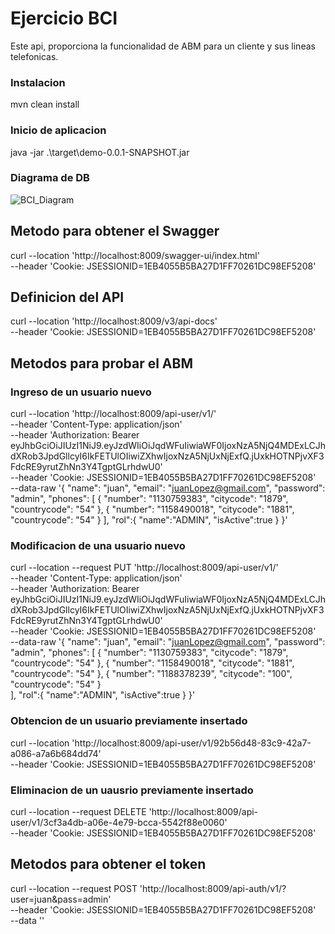 # Ejercicio BCI

Este api, proporciona la funcionalidad de ABM para un cliente y sus lineas telefonicas.

### Instalacion

mvn clean install

### Inicio de aplicacion

java -jar .\target\demo-0.0.1-SNAPSHOT.jar

### Diagrama de DB

![BCI_Diagram](https://github.com/damiansosa512/BCI/assets/19752827/602848a9-7c3c-43c8-a72e-3d1b187a0077)


## Metodo para obtener el Swagger

curl --location 'http://localhost:8009/swagger-ui/index.html' \
--header 'Cookie: JSESSIONID=1EB4055B5BA27D1FF70261DC98EF5208'


## Definicion del API

curl --location 'http://localhost:8009/v3/api-docs' \
--header 'Cookie: JSESSIONID=1EB4055B5BA27D1FF70261DC98EF5208'


## Metodos para probar el ABM

### Ingreso de un usuario nuevo

curl --location 'http://localhost:8009/api-user/v1/' \
--header 'Content-Type: application/json' \
--header 'Authorization: Bearer eyJhbGciOiJIUzI1NiJ9.eyJzdWIiOiJqdWFuIiwiaWF0IjoxNzA5NjQ4MDExLCJhdXRob3JpdGllcyI6IkFETUlOIiwiZXhwIjoxNzA5NjUxNjExfQ.jUxkHOTNPjvXF3FdcRE9yrutZhNn3Y4TgptGLrhdwU0' \
--header 'Cookie: JSESSIONID=1EB4055B5BA27D1FF70261DC98EF5208' \
--data-raw '{
    "name": "juan",
    "email": "juanLopez@gmail.com",
    "password": "admin",
    "phones": [
        {
            "number": "1130759383",
            "citycode": "1879",
            "countrycode": "54"
        },
        {
            "number": "1158490018",
            "citycode": "1881",
            "countrycode": "54"
        }
    ],
    "rol":{
        "name":"ADMIN",
        "isActive":true
    }
}'


### Modificacion de una usuario nuevo

curl --location --request PUT 'http://localhost:8009/api-user/v1/' \
--header 'Content-Type: application/json' \
--header 'Authorization: Bearer eyJhbGciOiJIUzI1NiJ9.eyJzdWIiOiJqdWFuIiwiaWF0IjoxNzA5NjQ4MDExLCJhdXRob3JpdGllcyI6IkFETUlOIiwiZXhwIjoxNzA5NjUxNjExfQ.jUxkHOTNPjvXF3FdcRE9yrutZhNn3Y4TgptGLrhdwU0' \
--header 'Cookie: JSESSIONID=1EB4055B5BA27D1FF70261DC98EF5208' \
--data-raw '{
    "name": "juan",
    "email": "juanLopez@gmail.com",
    "password": "admin",
    "phones": [
        {
            "number": "1130759383",
            "citycode": "1879",
            "countrycode": "54"
        },
        {
            "number": "1158490018",
            "citycode": "1881",
            "countrycode": "54"
        },
        {
            "number": "1188378239",
            "citycode": "100",
            "countrycode": "54"
        }        
    ],
    "rol":{
        "name":"ADMIN",
        "isActive":true
    }
}'


### Obtencion de un usuario previamente insertado

curl --location 'http://localhost:8009/api-user/v1/92b56d48-83c9-42a7-a086-a7a6b684dd74' \
--header 'Cookie: JSESSIONID=1EB4055B5BA27D1FF70261DC98EF5208'


### Eliminacion de un uausrio previamente insertado

curl --location --request DELETE 'http://localhost:8009/api-user/v1/3cf3a4db-a06e-4e79-bcca-5542f88e0060' \
--header 'Cookie: JSESSIONID=1EB4055B5BA27D1FF70261DC98EF5208'


## Metodos para obtener el token

curl --location --request POST 'http://localhost:8009/api-auth/v1/?user=juan&pass=admin' \
--header 'Cookie: JSESSIONID=1EB4055B5BA27D1FF70261DC98EF5208' \
--data ''
